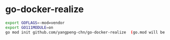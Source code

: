 # go-docker-realize

```bash
export GOFLAGS=-mod=vendor
export GO111MODULE=on
go mod init github.com/yangpeng-chn/go-docker-realize  (go.mod will be generated)
```
